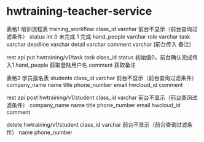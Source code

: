 # hwtraining-teacher-service

表格1  培训流程表 training_workflow
class_id varchar  前台不显示（前台查询过滤条件）
status int  0  未完成 1 完成
hand_people varchar
role varchar
task varchar
deadline varchar
detail varchar
comment varchar (前台传入 备注)

rest api
put hwtraining/v1/task
task
class_id
status 初始值0，前台确认完成传入1
hand_people 获取登陆用户名
comment  获取备注




表格2  学员报名表  students
class_id varchar  前台不显示（前台查询过滤条件）
company_name
name
title
phone_number
email
hwcloud_id
comment

rest api
post hwtraining/v1/student
class_id varchar  前台不显示（前台查询过滤条件）
company_name
name
title
phone_number
email
hwcloud_id
comment

delete hwtraining/v1/student
class_id varchar  前台不显示（前台查询过滤条件）
name
phone_number
